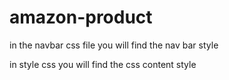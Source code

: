 # amazon-product


in the navbar css file you will find the nav bar style

in style css you will find the css content style 